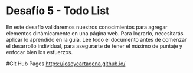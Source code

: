 # Desafío 5 - Todo List
En este desafío validaremos nuestros conocimientos para agregar elementos
dinámicamente en una página web. Para lograrlo, necesitarás aplicar lo aprendido en la guía.
Lee todo el documento antes de comenzar el desarrollo individual, para asegurarte de tener
el máximo de puntaje y enfocar bien los esfuerzos.

#Git Hub Pages
https://joseycartagena.github.io/
